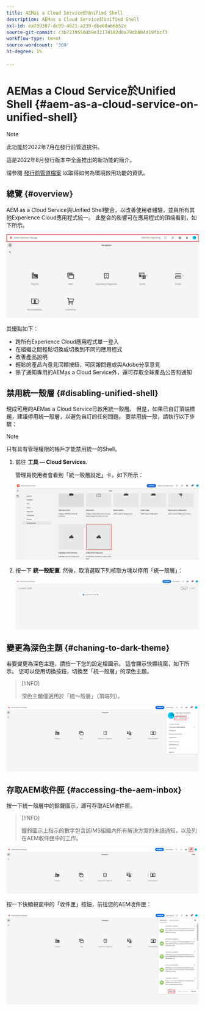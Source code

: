 ```yaml
---
title: AEMas a Cloud Service於Unified Shell
description: AEMas a Cloud Service於Unified Shell
exl-id: ea739307-dc99-4621-a239-dbe60ab6b52e
source-git-commit: c3b72395504b9e32178182d0a79db804d19fbcf3
workflow-type: tm+mt
source-wordcount: '369'
ht-degree: 1%

---
```


# AEMas a Cloud Service於Unified Shell {#aem-as-a-cloud-service-on-unified-shell}

>[!NOTE]
>此功能於2022年7月在發行前管道提供。
>
>這是2022年8月發行版本中全面推出的新功能的簡介。
>
>請參閱 [發行前管道檔案](/help/release-notes/prerelease.md#enable-prerelease) 以取得如何為環境啟用功能的資訊。

## 總覽 {#overview}

AEM as a Cloud Service與Unified Shell整合，以改善使用者體驗，並與所有其他Experience Cloud應用程式統一。 此整合的影響可在應用程式的頂端看到，如下所示。

![影像](/help/overview/assets/unifiedshell1.png)

其優點如下：

* 跨所有Experience Cloud應用程式單一登入
* 在組織之間輕鬆切換或切換到不同的應用程式
* 改善產品說明
* 輕鬆的產品內意見回饋按鈕，可回報問題或與Adobe分享意見
* 除了通知專用的AEMas a Cloud Service外，還可存取全球產品公告和通知

## 禁用統一殼層 {#disabling-unified-shell}

現成可用的AEMas a Cloud Service已啟用統一殼層。 但是，如果已自訂頂端標題，建議停用統一殼層，以避免自訂的任何問題。 要禁用統一殼，請執行以下步驟：

>[!NOTE]
>只有具有管理權限的帳戶才能禁用統一的Shell。

1. 前往 **工具 — Cloud Services**.

   管理員使用者會看到「統一殼層設定」卡，如下所示：

   ![影像](/help/overview/assets/unifiedshell2.png)

1. 按一下 **統一殼配置**. 然後，取消選取下列核取方塊以停用「統一殼層」：

   ![影像](/help/overview/assets/unifiedshell3.png)

## 變更為深色主題 {#chaning-to-dark-theme}

若要變更為深色主題，請按一下您的設定檔圖示。 這會顯示快顯視窗，如下所示。 您可以使用切換按鈕，切換至「統一殼層」的深色主題。

>[!INFO]
>
>深色主題僅適用於「統一殼層」（頂端列）。

![影像](/help/overview/assets/unifiedshell4.png)

## 存取AEM收件匣 {#accessing-the-aem-inbox}

按一下統一殼層中的鈴聲圖示，即可存取AEM收件匣。

>[!INFO]
>
> 鐘鈴圖示上指示的數字包含該IMS組織內所有解決方案的未讀通知，以及列在AEM收件匣中的工作。

![影像](/help/overview/assets/unifiedshell5.png)

按一下快顯視窗中的「收件匣」按鈕，前往您的AEM收件匣：

![影像](/help/overview/assets/unifiedshell6.png)
